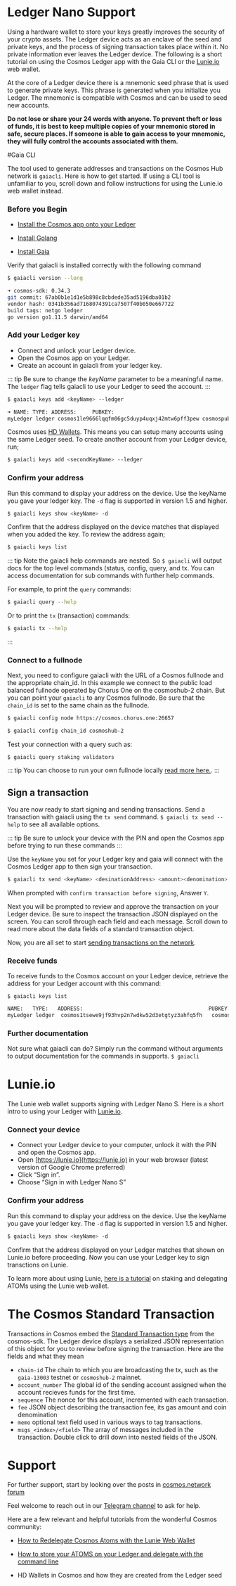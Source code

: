 # Ledger Nano Support

Using a hardware wallet to store your keys greatly improves the security of your crypto assets. The Ledger device acts as an enclave of the seed and private keys, and the process of signing transaction takes place within it. No private information ever leaves the Ledger device. The following is a short tutorial on using the Cosmos Ledger app with the Gaia CLI or the [Lunie.io](https://lunie.io/#/) web wallet.

At the core of a Ledger device there is a mnemonic seed phrase that is used to generate private keys. This phrase is generated when you initialize you Ledger. The mnemonic is compatible with Cosmos and can be used to seed new accounts.

**Do not lose or share your 24 words with anyone. To prevent theft or loss of funds, it is best to keep multiple copies of your mnemonic stored in safe, secure places. If someone is able to gain access to your mnemonic, they will fully control the accounts associated with them.**

#Gaia CLI

The tool used to generate addresses and transactions on the Cosmos Hub network is `gaiacli`. Here is how to get started. If using a CLI tool is unfamiliar to you, scroll down and follow instructions for using the Lunie.io web wallet instead.

### Before you Begin

- [Install the Cosmos app onto your Ledger](https://github.com/cosmos/ledger-cosmos/blob/master/README.md#installing)
- [Install Golang](https://golang.org/doc/install)

- [Install Gaia](https://cosmos.network/docs/cosmos-hub/installation.html)

Verify that gaiacli is installed correctly with the following command

```bash
$ gaiacli version --long

➜ cosmos-sdk: 0.34.3
git commit: 67ab0b1e1d1e5b898c8cbdede35ad5196dba01b2
vendor hash: 0341b356ad7168074391ca7507f40b050e667722
build tags: netgo ledger
go version go1.11.5 darwin/amd64

```

### Add your Ledger key

- Connect and unlock your Ledger device.
- Open the Cosmos app on your Ledger.
- Create an account in gaiacli from your ledger key.

::: tip
Be sure to change the _keyName_ parameter to be a meaningful name. The `ledger` flag tells gaiacli to use your Ledger to seed the account.
:::

```bash
$ gaiacli keys add <keyName> --ledger

➜ NAME: TYPE: ADDRESS:     PUBKEY:
myLedger ledger cosmos1le9666lqqfm06gc5duyp4uqxj42mtw6pff3pew cosmospub1addwnpepqd2unmsvcslvc4lzt36d6083ktf9tjd0tp37d8ngz28cenky2l0h62az70y
```

Cosmos uses [HD Wallets]('./hd-wallets.md'). This means you can setup many accounts using the same Ledger seed. To create another account from your Ledger device, run;

```bash
$ gaiacli keys add <secondKeyName> --ledger
```

### Confirm your address

Run this command to display your address on the device. Use the keyName you gave your ledger key. The `-d` flag is supported in version 1.5 and higher.

```bash
$ gaiacli keys show <keyName> -d
```

Confirm that the address displayed on the device matches that displayed when you added the key. To review the address again;

```bash
$ gaiacli keys list
```

::: tip
Note the gaiacli help commands are nested. So `$ gaiacli` will output docs for the top level commands (status, config, query, and tx. You can access documentation for sub commands with further help commands.

For example, to print the `query` commands:

```bash
$ gaiacli query --help
```

Or to print the `tx` (transaction) commands:

```bash
$ gaiacli tx --help
```
:::

### Connect to a fullnode

Next, you need to configure gaiacli with the URL of a Cosmos fullnode and the appropriate chain_id. In this example we connect to the public load balanced fullnode operated by Chorus One on the cosmoshub-2 chain. But you can point your `gaiacli` to any Cosmos fullnode. Be sure that the `chain_id` is set to the same chain as the fullnode.

```bash
$ gaiacli config node https://cosmos.chorus.one:26657

$ gaiacli config chain_id cosmoshub-2
```

Test your connection with a query such as:

`$ gaiacli query staking validators`

::: tip
You can choose to run your own fullnode locally [read more here.](https://cosmos.network/docs/cosmos-hub/join-mainnet.html#setting-up-a-new-node).
:::

## Sign a transaction

You are now ready to start signing and sending transactions. Send a transaction with gaiacli using the `tx send` command.
`$ gaiacli tx send --help` to see all available options.

::: tip
Be sure to unlock your device with the PIN and open the Cosmos app before trying to run these commands
:::

Use the `keyName` you set for your Ledger key and gaia will connect with the Cosmos Ledger app to then sign your transaction.

```bash
$ gaiacli tx send <keyName> <desinationAddress> <amount><denomination>
```

When prompted with `confirm transaction before signing`, Answer `Y`.

Next you will be prompted to review and approve the transaction on your Ledger device. Be sure to inspect the transaction JSON displayed on the screen. You can scroll through each field and each message. Scroll down to read more about the data fields of a standard transaction object.

Now, you are all set to start [sending transactions on the network](./delegator-guide-cli.md#sending-transactions).

### Receive funds

To receive funds to the Cosmos account on your Ledger device, retrieve the address for your Ledger account with this command:

`$ gaiacli keys list`

```bash
NAME:   TYPE:   ADDRESS:                                        PUBKEY:
myLedger ledger  cosmos1tsewe9jf93hvp2n7wdkw52d3etgtyz3ahfq5fh   cosmospub1addwnpepqw430audr4ulaaaymh4u2up7q89p3la9l2tf5lak4mfjrct2xh48qee70l7
```

### Further documentation

Not sure what gaiacli can do? Simply run the command without arguments to output documentation for the commands in supports.
`$ gaiacli`

# Lunie.io

The Lunie web wallet supports signing with Ledger Nano S. Here is a short intro to using your Ledger with [Lunie.io](https://lunie.io).

### Connect your device

- Connect your Ledger device to your computer, unlock it with the PIN and open the Cosmos app.
- Open [https://lunie.io](https://lunie.io) in your web browser (latest version of Google Chrome preferred)
- Click “Sign in”.
- Choose “Sign in with Ledger Nano S”

### Confirm your address

Run this command to display your address on the device. Use the keyName you gave your ledger key. The `-d` flag is supported in version 1.5 and higher.

```bash
$ gaiacli keys show <keyName> -d
```

Confirm that the address displayed on your Ledger matches that shown on Lunie.io before proceeding.
Now you can use your Ledger key to sign transctions on Lunie.

To learn more about using Lunie, [here is a tutorial](https://medium.com/easy2stake/how-to-delegate-re-delegate-un-delegate-cosmos-atoms-with-the-lunie-web-wallet-eb72369e52db) on staking and delegating ATOMs using the Lunie web wallet.

# The Cosmos Standard Transaction

Transactions in Cosmos embed the [Standard Transaction type](https://godoc.org/github.com/cosmos/cosmos-sdk/x/auth#StdTx) from the cosmos-sdk. The Ledger device displays a serialized JSON representation of this object for you to review before signing the transaction. Here are the fields and what they mean

- `chain-id` The chain to which you are broadcasting the tx, such as the `gaia-13003` testnet or `cosmoshub-2` mainnet.
- `account_number` The global id of the sending account assigned when the account recieves funds for the first time.
- `sequence` The nonce for this account, incremented with each transaction.
- `fee` JSON object describing the transaction fee, its gas amount and coin denomination
- `memo` optional text field used in various ways to tag transactions.
- `msgs_<index>/<field>` The array of messages included in the transaction. Double click to drill down into nested fields of the JSON.

# Support

For further support, start by looking over the posts in [cosmos.network forum](https://forum.cosmos.network/search?q=ledger)

Feel welcome to reach out in our [Telegram channel](https://t.me/cosmosproject) to ask for help.

Here are a few relevant and helpful tutorials from the wonderful Cosmos community:

- [How to Redelegate Cosmos Atoms with the Lunie Web Wallet](https://medium.com/@miranugumanova/how-to-re-delegate-cosmos-atoms-with-lunie-web-wallet-8303752832c5)

- [How to store your ATOMS on your Ledger and delegate with the command line](https://medium.com/cryptium-cosmos/how-to-store-your-cosmos-atoms-on-your-ledger-and-delegate-with-the-command-line-929eb29705f)
- HD Wallets in Cosmos and how they are created from the Ledger seed
